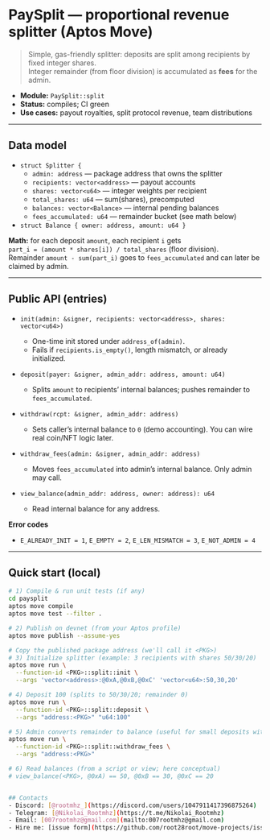 # PaySplit — proportional revenue splitter (Aptos Move)

> Simple, gas-friendly splitter: deposits are split among recipients by fixed integer shares.  
> Integer remainder (from floor division) is accumulated as **fees** for the admin.

- **Module:** `PaySplit::split`
- **Status:** compiles; CI green
- **Use cases:** payout royalties, split protocol revenue, team distributions

---

## Data model

- `struct Splitter {`
  - `admin: address` — package address that owns the splitter
  - `recipients: vector<address>` — payout accounts
  - `shares: vector<u64>` — integer weights per recipient
  - `total_shares: u64` — sum(shares), precomputed
  - `balances: vector<Balance>` — internal pending balances
  - `fees_accumulated: u64` — remainder bucket (see math below)
- `struct Balance { owner: address, amount: u64 }`

**Math:** for each deposit `amount`, each recipient `i` gets  
`part_i = (amount * shares[i]) / total_shares` (floor division).  
Remainder `amount - sum(part_i)` goes to `fees_accumulated` and can later be claimed by admin.

---

## Public API (entries)

- `init(admin: &signer, recipients: vector<address>, shares: vector<u64>)`
  - One-time init stored under `address_of(admin)`.
  - Fails if `recipients.is_empty()`, length mismatch, or already initialized.

- `deposit(payer: &signer, admin_addr: address, amount: u64)`
  - Splits `amount` to recipients’ internal balances; pushes remainder to `fees_accumulated`.

- `withdraw(rcpt: &signer, admin_addr: address)`
  - Sets caller’s internal balance to `0` (demo accounting). You can wire real coin/NFT logic later.

- `withdraw_fees(admin: &signer, admin_addr: address)`
  - Moves `fees_accumulated` into admin’s internal balance. Only admin may call.

- `view_balance(admin_addr: address, owner: address): u64`
  - Read internal balance for any address.

**Error codes**
- `E_ALREADY_INIT = 1`, `E_EMPTY = 2`, `E_LEN_MISMATCH = 3`, `E_NOT_ADMIN = 4`

---

## Quick start (local)

```bash
# 1) Compile & run unit tests (if any)
cd paysplit
aptos move compile
aptos move test --filter .

# 2) Publish on devnet (from your Aptos profile)
aptos move publish --assume-yes

# Copy the published package address (we'll call it <PKG>)
# 3) Initialize splitter (example: 3 recipients with shares 50/30/20)
aptos move run \
  --function-id <PKG>::split::init \
  --args 'vector<address>:@0xA,@0xB,@0xC' 'vector<u64>:50,30,20'

# 4) Deposit 100 (splits to 50/30/20; remainder 0)
aptos move run \
  --function-id <PKG>::split::deposit \
  --args "address:<PKG>" "u64:100"

# 5) Admin converts remainder to balance (useful for small deposits with remainder)
aptos move run \
  --function-id <PKG>::split::withdraw_fees \
  --args "address:<PKG>"

# 6) Read balances (from a script or view; here conceptual)
# view_balance(<PKG>, @0xA) == 50, @0xB == 30, @0xC == 20


## Contacts
- Discord: [@rootmhz_](https://discord.com/users/1047911417396875264)
- Telegram: [@Nikolai_Rootmhz](https://t.me/Nikolai_Rootmhz)
- Email: [007rootmhz@gmail.com](mailto:007rootmhz@gmail.com)
- Hire me: [issue form](https://github.com/root28root/move-projects/issues/new?template=hire-me.yml)
